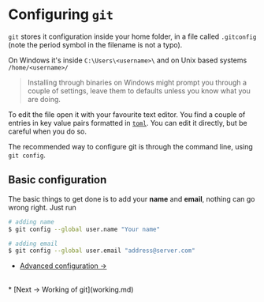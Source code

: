# Configuring `git`

`git` stores it configuration inside your home folder, in a file called
`.gitconfig` (note the period symbol in the filename is not a typo).

On Windows it's inside `C:\Users\<username>\` and on Unix based systems
`/home/<username>/`

> Installing through binaries on Windows might prompt you through a couple of
> settings, leave them to defaults unless you know what you are doing.

To edit the file open it with your favourite text editor. You find a couple of
entries in key value pairs formatted in
[`toml`](https://github.com/toml-lang/toml). You can edit it directly, but be
careful when you do so.

The recommended way to configure git is through the command line, using
`git config`.


## Basic configuration

The basic things to get done is to add your **name** and **email**, nothing can
go wrong right. Just run

``` bash
# adding name
$ git config --global user.name "Your name"

# adding email
$ git config --global user.email "address@server.com"
```

* [Advanced configuration ->](https://git-scm.com/book/en/v2/Customizing-Git-Git-Configuration)
<br>
* [Next -> Working of git](working.md)
